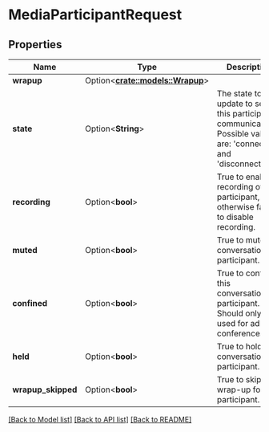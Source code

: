 # MediaParticipantRequest

## Properties

Name | Type | Description | Notes
------------ | ------------- | ------------- | -------------
**wrapup** | Option<[**crate::models::Wrapup**](Wrapup.md)> |  | [optional]
**state** | Option<**String**> | The state to update to set for this participant's communications.  Possible values are: 'connected' and 'disconnected'. | [optional]
**recording** | Option<**bool**> | True to enable recording of this participant, otherwise false to disable recording. | [optional]
**muted** | Option<**bool**> | True to mute this conversation participant. | [optional]
**confined** | Option<**bool**> | True to confine this conversation participant.  Should only be used for ad-hoc conferences | [optional]
**held** | Option<**bool**> | True to hold this conversation participant. | [optional]
**wrapup_skipped** | Option<**bool**> | True to skip wrap-up for this participant. | [optional]

[[Back to Model list]](../README.md#documentation-for-models) [[Back to API list]](../README.md#documentation-for-api-endpoints) [[Back to README]](../README.md)


